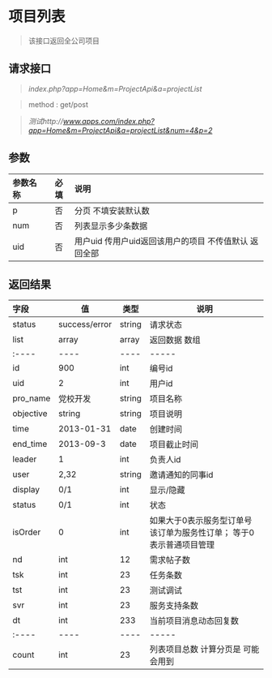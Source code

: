 # 项目列表

> 该接口返回全公司项目

## 请求接口 

>  *index.php?app=Home&m=ProjectApi&a=projectList*

>  method : get/post

> *测试http://www.apps.com/index.php?app=Home&m=ProjectApi&a=projectList&num=4&p=2*
## 参数

| 参数名称      |    必填 | 说明  |
| :-------- | :--------:| :-- |
| p  | 否 |  分页 不填安装默认数   |
|num | 否| 列表显示多少条数据 |
|uid| 否| 用户uid 传用户uid返回该用户的项目 不传值默认 返回全部 |



## 返回结果
|字段 |  值| 类型 | 说明|
|:----|----|----|-----|
|status| success/error | string| 请求状态 |
|list|array | array | 返回数据 数组|
|:----|----|----|-----|
|id|900|int|编号id|
|uid|2|int|用户id|
|pro_name|党校开发|string| 项目名称 |
|objective|string|string|项目说明|
|time|2013-01-31|date|创建时间|
|end_time|2013-09-3|date|项目截止时间|
|leader|1|int|负责人id|
|user|2,32|string|邀请通知的同事id|
|display|0/1|int|显示/隐藏|
|status|0/1|int|状态| 进行中/ 结束 |
|isOrder|0|int|如果大于0表示服务型订单号 该订单为服务性订单； 等于0表示普通项目管理|
|nd|int|12|需求帖子数|
|tsk|int|23|任务条数|
|tst|int|23|测试调试|
|svr|int|23|服务支持条数|
|dt|int|233|当前项目消息动态回复数|
|:----|----|----|-----|
|count|int|23|列表项目总数 计算分页是 可能会用到|



